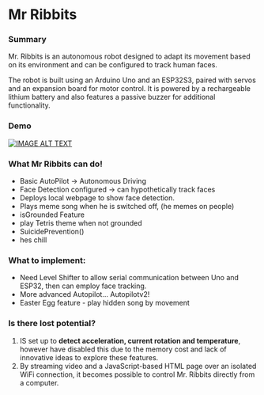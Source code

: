 # Mr Ribbits

### Summary

Mr. Ribbits is an autonomous robot designed to adapt its movement based on its environment and can be configured to track human faces.

The robot is built using an Arduino Uno and an ESP32S3, paired with servos and an expansion board for motor control. It is powered by a rechargeable lithium battery and also features a passive buzzer for additional functionality.

### Demo

[![IMAGE ALT TEXT](http://img.youtube.com/vi/QLUIuGvhEVs/0.jpg)](http://www.youtube.com/watch?v=QLUIuGvhEVs "Demo for Mr Ribits")

### What Mr Ribbits can do!
- Basic AutoPilot -> Autonomous Driving
- Face Detection configured -> can hypothetically track faces
- Deploys local webpage to show face detection.
- Plays meme song when he is switched off, (he memes on people)
- isGrounded Feature
- play Tetris theme when not grounded
- SuicidePrevention()
- hes chill

### What to implement:
- Need Level Shifter to allow serial communication between Uno and ESP32, then can employ face tracking.
- More advanced Autopilot... Autopilotv2!
- Easter Egg feature - play hidden song by movement

### Is there lost potential?
1. IS set up to **detect acceleration, current rotation and temperature**, however have disabled this due to the memory cost and lack of innovative ideas to explore these features.
2. By streaming video and a JavaScript-based HTML page over an isolated WiFi connection, it becomes possible to control Mr. Ribbits directly from a computer.
